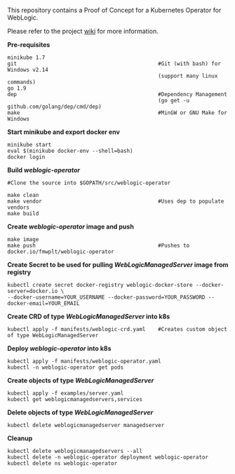 This repository contains a Proof of Concept for a Kubernetes Operator for WebLogic.

Please refer to the project <a href="https://gitlab-odx.oracle.com/marnelso/weblogic-operator/wikis/home">wiki</a> for more information. 


**Pre-requisites**  
```
minikube 1.7
git                                             #Git (with bash) for Windows v2.14 
                                                (support many linux commands)
go 1.9
dep                                             #Dependency Management 
                                                (go get -u github.com/golang/dep/cmd/dep)
make                                            #MinGW or GNU Make for Windows
```

**Start minikube and export docker env** 
```
minikube start
eval $(minikube docker-env --shell=bash)
docker login
```

**Build _weblogic-operator_**
```
#Clone the source into $GOPATH/src/weblogic-operator

make clean
make vendor                                     #Uses dep to populate vendors
make build
``` 

**Create _weblogic-operator_ image and push** 
```
make image
make push                                       #Pushes to docker.io/fmwplt/weblogic-operator
``` 

**Create Secret to be used for pulling _WebLogicManagedServer_ image from registry**
```
kubectl create secret docker-registry weblogic-docker-store --docker-server=docker.io \
--docker-username=YOUR_USERNAME --docker-password=YOUR_PASSWORD --docker-email=YOUR_EMAIL
``` 

**Create CRD of type _WebLogicManagedServer_ into k8s**
```
kubectl apply -f manifests/weblogic-crd.yaml    #Creates custom object of type WebLogicManagedServer
``` 

**Deploy _weblogic-operator_ into k8s**
```
kubectl apply -f manifests/weblogic-operator.yaml
kubectl -n weblogic-operator get pods
``` 

**Create objects of type _WebLogicManagedServer_**
```
kubectl apply -f examples/server.yaml
kubectl get weblogicmanagedservers,services
``` 

**Delete objects of type _WebLogicManagedServer_**
```
kubectl delete weblogicmanagedserver managedserver
``` 

**Cleanup**
```
kubectl delete weblogicmanagedservers --all
kubectl delete -n weblogic-operator deployment weblogic-operator
kubectl delete ns weblogic-operator
```



